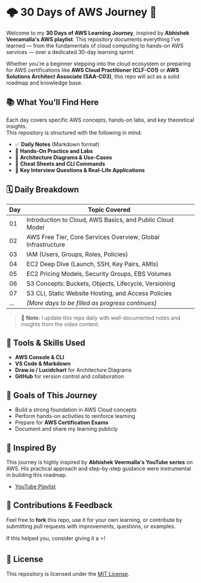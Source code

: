 # 🌩️ 30 Days of AWS Journey 🚀  
Welcome to my **30 Days of AWS Learning Journey**, inspired by **Abhishek Veeramalla's AWS playlist**. This repository documents everything I’ve learned — from the fundamentals of cloud computing to hands-on AWS services — over a dedicated 30-day learning sprint.  

Whether you're a beginner stepping into the cloud ecosystem or preparing for AWS certifications like **AWS Cloud Practitioner (CLF-C01)** or **AWS Solutions Architect Associate (SAA-C03)**, this repo will act as a solid roadmap and knowledge base.


## 📚 What You’ll Find Here

Each day covers specific AWS concepts, hands-on labs, and key theoretical insights.  
This repository is structured with the following in mind:

- ✅ **Daily Notes** (Markdown format)  
- 🧪 **Hands-On Practice and Labs**  
- 📸 **Architecture Diagrams & Use-Cases**  
- 📌 **Cheat Sheets and CLI Commands**  
- 💬 **Key Interview Questions & Real-Life Applications**


## 🗓️ Daily Breakdown

| Day | Topic Covered |
|-----|---------------|
| 01  | Introduction to Cloud, AWS Basics, and Public Cloud Model |
| 02  | AWS Free Tier, Core Services Overview, Global Infrastructure |
| 03  | IAM (Users, Groups, Roles, Policies) |
| 04  | EC2 Deep Dive (Launch, SSH, Key Pairs, AMIs) |
| 05  | EC2 Pricing Models, Security Groups, EBS Volumes |
| 06  | S3 Concepts: Buckets, Objects, Lifecycle, Versioning |
| 07  | S3 CLI, Static Website Hosting, and Access Policies |
| ... | *[More days to be filled as progress continues]* |

> 📌 **Note:** I update this repo daily with well-documented notes and insights from the video content.


## 🧰 Tools & Skills Used

- **AWS Console & CLI**
- **VS Code & Markdown**
- **Draw.io / Lucidchart** for Architecture Diagrams
- **GitHub** for version control and collaboration



## 🎯 Goals of This Journey

- Build a strong foundation in AWS Cloud concepts  
- Perform hands-on activities to reinforce learning  
- Prepare for **AWS Certification Exams**  
- Document and share my learning publicly  


## 🧠 Inspired By

This journey is highly inspired by **Abhishek Veermalla's YouTube series** on AWS. His practical approach and step-by-step guidance were instrumental in building this roadmap.

- [YouTube Playlist](https://youtube.com/playlist?list=PLdpzxOOAlwvLNOxX0RfndiYSt1Le9azze&si=uFeL5aKkTAna9dR1)  




## 🙌 Contributions & Feedback

Feel free to **fork** this repo, use it for your own learning, or contribute by submitting pull requests with improvements, questions, or examples.

If this helped you, consider giving it a ⭐️!


## 📌 License

This repository is licensed under the [MIT License](LICENSE).




